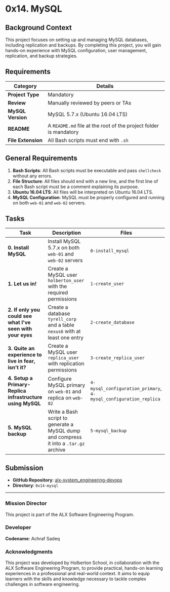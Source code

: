 # 0x14. MySQL

## Background Context

This project focuses on setting up and managing MySQL databases, including replication and backups. By completing this project, you will gain hands-on experience with MySQL configuration, user management, replication, and backup strategies.

## Requirements

| Category         | Details |
|------------------|---------|
| **Project Type** | Mandatory |
| **Review**       | Manually reviewed by peers or TAs |
| **MySQL Version** | MySQL 5.7.x (Ubuntu 16.04 LTS) |
| **README**       | A `README.md` file at the root of the project folder is mandatory |
| **File Extension** | All Bash scripts must end with `.sh` |

## General Requirements

1. **Bash Scripts**: All Bash scripts must be executable and pass `shellcheck` without any errors.
2. **File Structure**: All files should end with a new line, and the first line of each Bash script must be a comment explaining its purpose.
3. **Ubuntu 16.04 LTS**: All files will be interpreted on Ubuntu 16.04 LTS.
4. **MySQL Configuration**: MySQL must be properly configured and running on both `web-01` and `web-02` servers.

## Tasks

| Task                          | Description                                  | Files                         |
|-------------------------------|---------------------------------------------|-------------------------------|
| **0. Install MySQL**          | Install MySQL 5.7.x on both `web-01` and `web-02` servers | `0-install_mysql` |
| **1. Let us in!**             | Create a MySQL user `holberton_user` with the required permissions | `1-create_user` |
| **2. If only you could see what I've seen with your eyes** | Create a database `tyrell_corp` and a table `nexus6` with at least one entry | `2-create_database` |
| **3. Quite an experience to live in fear, isn't it?** | Create a MySQL user `replica_user` with replication permissions | `3-create_replica_user` |
| **4. Setup a Primary-Replica infrastructure using MySQL** | Configure MySQL primary on `web-01` and replica on `web-02` | `4-mysql_configuration_primary`, `4-mysql_configuration_replica` |
| **5. MySQL backup**           | Write a Bash script to generate a MySQL dump and compress it into a `.tar.gz` archive | `5-mysql_backup` |


## Submission

- **GitHub Repository**: [alx-system_engineering-devops](https://github.com/Achrafsadeq/alx-system_engineering-devops)
- **Directory**: `0x14-mysql`

---

### Mission Director

This project is part of the ALX Software Engineering Program.

### Developer

**Codename**: Achraf Sadeq

### Acknowledgments

This project was developed by Holberton School, in collaboration with the ALX Software Engineering Program, to provide practical, hands-on learning experiences in a professional and real-world context. It aims to equip learners with the skills and knowledge necessary to tackle complex challenges in software engineering.


